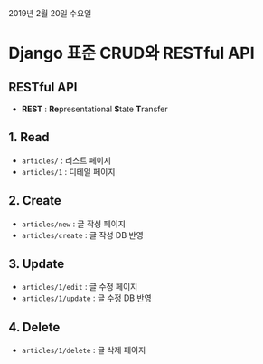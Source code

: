 2019년 2월 20일 수요일

# Django 표준 CRUD와 RESTful API

## RESTful API

- **REST** : **Re**presentational **S**tate **T**ransfer

## 1. Read

- `articles/` : 리스트 페이지
- `articles/1` : 디테일 페이지

## 2. Create

- `articles/new` : 글 작성 페이지
- `articles/create` : 글 작성 DB 반영

## 3. Update

- `articles/1/edit` : 글 수정 페이지
- `articles/1/update` : 글 수정 DB 반영

## 4. Delete

- `articles/1/delete` : 글 삭제 페이지
